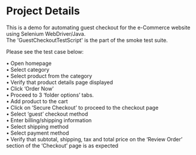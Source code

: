 # Project Details

This is a demo for automating guest checkout for the e-Commerce website using Selenium WebDriver/Java. <br />
The 'GuestCheckoutTestScript' is the part of the smoke test suite.

Please see the test case below: <br />

•	Open homepage <br />
•	Select category <br />
•	Select product from the category <br />
•	Verify that product details page displayed <br />
•	Click ‘Order Now’ <br />
•	Proceed to 3 ‘folder options’ tabs. <br />
•	Add product to the cart <br />
•	Click on ‘Secure Checkout’ to proceed to the checkout page <br />
•	Select ‘guest’ checkout method <br />
•	Enter billing/shipping information <br />
•	Select shipping method <br />
•	Select payment method <br />
•	Verify that subtotal, shipping, tax and total price on the ‘Review Order’ section of the ‘Checkout’ page is as expected
